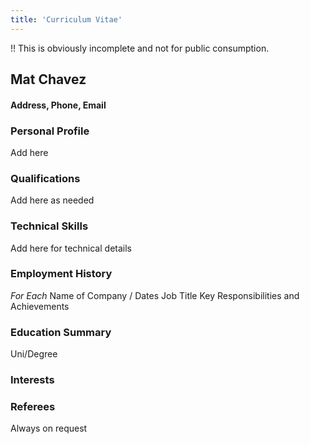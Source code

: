 ```yaml
---
title: 'Curriculum Vitae'
---
```


!! This is obviously incomplete and not for public consumption.

## Mat Chavez

#### Address, Phone, Email

### Personal Profile

Add here

### Qualifications

Add here as needed

### Technical Skills

Add here for technical details

### Employment History
*For Each*
Name of Company / Dates
Job Title
Key Responsibilities and Achievements

### Education Summary

Uni/Degree

### Interests

### Referees
Always on request
